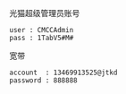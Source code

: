 

光猫超级管理员账号
```shell
user : CMCCAdmin
pass : 1TabV5#M#
```

宽带
```shell
account  : 13469913525@jtkd
password : 888888
```




![]()